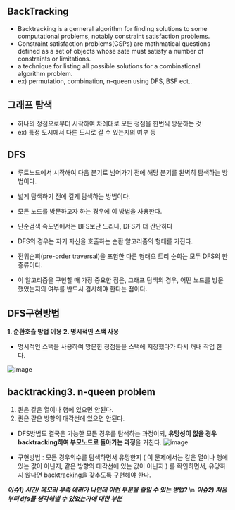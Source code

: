 ## BackTracking
- Backtracking is a gerneral algorithm for finding solutions to some computational problems, notably constraint satisfaction problems.
- Constraint satisfaction problems(CSPs) are mathmatical questions defined as a set of objects whose sate must satisfy a number of constraints or limitations.
- a technique for listing all possible solutions for a combinational algorithm problem. 
- ex) permutation, combination, n-queen using DFS, BSF ect.. 

## 그래프 탐색
- 하나의 정점으로부터 시작하여 차례대로 모든 정점을 한번씩 방문하는 것
- ex) 특정 도시에서 다른 도시로 갈 수 있는지의 여부 등 

## DFS
- 루트노드에서 시작해여 다음 분기로 넘어가기 전에 해당 분기를 완벽히 
탐색하는 방법이다. 
- 넓게 탐색하기 전에 깊게 탐색하는 방법이다. 
- 모든 노드를 방문하고자 하는 경우에 이 방법을 사용한다. 
- 단순검색 속도면에서는 BFS보단 느리나, DFS가 더 간단하다


- DFS의 경우는 자기 자신을 호출하는 순환 알고리즘의 형태를 가진다. 
- 전위순회(pre-order traversal)을 포함한 다른 형태으 트리 순회는 모두
DFS의 한 종류이다. 
- 이 알고리즘을 구현할 때 가장 중요한 점은, 그래프 탐색의 경우, 어떤 노드를 
방문했었는지의 여부를 반드시 검사해야 한다는 점이다. 

## DFS구현방법
**1. 순환호출 방법 이용**
**2. 명시적인 스택 사용**
- 명시적인 스택을 사용하여 망문한 정점들을 스택에 저장했다가 다시 꺼내 작업
한다. 

![image](https://user-images.githubusercontent.com/49298791/87229415-b67ea600-c3e2-11ea-8f04-2c1746a38257.png)


## backtracking3. n-queen problem
1. 퀸은 같은 열이나 행에 있으면 안된다. 
2. 퀸은 같은 방향의 대각선에 있으면 안된다. 

- DFS방법도 결국은 가능한 모든 경우를 탐색하는 과정이되, 
**유망성이 없을 경우 backtracking하여 부모노드로 돌아가는 과정**을 거친다.
![image](https://user-images.githubusercontent.com/49298791/87240451-b61ef300-c454-11ea-90f1-bdabf447a84a.png)

- 구현방법 : 모든 경우의수를 탐색하면서 유망한지 ( 이 문제에서는
같은 열이나 행에 있는 값이 아닌지, 같은 방향의 대각선에 있는 값이 아닌지 )
를 확인하면서, 유망하지 않다면 backtracking을 갖추도록 구현해야 한다. 

***이슈1) 시간/ 메모리 부족 에러가 나던데 이런 부분을 줄일 수 있는 방법?*** \n
***이슈2) 처음부터 dfs를 생각해낼 수 있었는가에 대한 부분***
